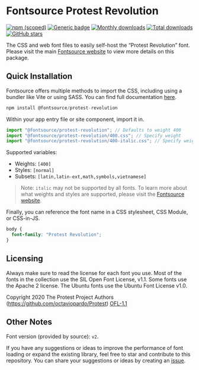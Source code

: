 # Fontsource Protest Revolution

[![npm (scoped)](https://img.shields.io/npm/v/@fontsource/protest-revolution?color=brightgreen)](https://www.npmjs.com/package/@fontsource/protest-revolution) [![Generic badge](https://img.shields.io/badge/fontsource-passing-brightgreen)](https://github.com/fontsource/fontsource) [![Monthly downloads](https://badgen.net/npm/dm/@fontsource/protest-revolution)](https://github.com/fontsource/fontsource) [![Total downloads](https://badgen.net/npm/dt/@fontsource/protest-revolution)](https://github.com/fontsource/fontsource) [![GitHub stars](https://img.shields.io/github/stars/fontsource/fontsource.svg?style=social&label=Star)](https://github.com/fontsource/fontsource/stargazers)

The CSS and web font files to easily self-host the “Protest Revolution” font. Please visit the main [Fontsource website](https://fontsource.org/fonts/protest-revolution) to view more details on this package.

## Quick Installation

Fontsource offers multiple methods to import the CSS, including using a bundler like Vite or using SASS. You can find full documentation [here](https://fontsource.org/docs/getting-started/introduction).

```javascript
npm install @fontsource/protest-revolution
```

Within your app entry file or site component, import it in.

```javascript
import "@fontsource/protest-revolution"; // Defaults to weight 400
import "@fontsource/protest-revolution/400.css"; // Specify weight
import "@fontsource/protest-revolution/400-italic.css"; // Specify weight and style
```

Supported variables:
- Weights: `[400]`
- Styles: `[normal]`
- Subsets: `[latin,latin-ext,math,symbols,vietnamese]`

> Note: `italic` may not be supported by all fonts. To learn more about what weights and styles are supported, please visit the [Fontsource website](https://fontsource.org/fonts/protest-revolution).

Finally, you can reference the font name in a CSS stylesheet, CSS Module, or CSS-in-JS.

```css
body {
  font-family: "Protest Revolution";
}
```

## Licensing
Always make sure to read the license for each font you use. Most of the fonts in the collection use the SIL Open Font License, v1.1. Some fonts use the Apache 2 license. The Ubuntu fonts use the Ubuntu Font License v1.0.

Copyright 2020 The Protest Project Authors (https://github.com/octaviopardo/Protest)
[OFL-1.1](http://scripts.sil.org/OFL)

## Other Notes
Font version (provided by source): `v2`.

If you have any suggestions or ideas to improve the performance of font loading or expand the existing library, feel free to star and contribute to this repository. You can share your suggestions or ideas by creating an [issue](https://github.com/fontsource/fontsource/issues).